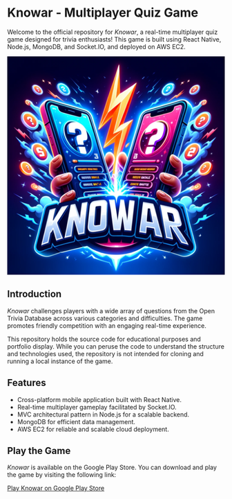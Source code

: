 # Knowar - Multiplayer Quiz Game

Welcome to the official repository for *Knowar*, a real-time multiplayer quiz game designed for trivia enthusiasts! This game is built using React Native, Node.js, MongoDB, and Socket.IO, and deployed on AWS EC2.

[![Knowar Logo](https://github.com/MikeOuroumis/Knowar/blob/main/client/knowar_client/src/assets/images/Knowar_logo.png)](https://play.google.com/store/apps/details?id=com.knowar_client)

## Introduction

*Knowar* challenges players with a wide array of questions from the Open Trivia Database across various categories and difficulties. The game promotes friendly competition with an engaging real-time experience.

This repository holds the source code for educational purposes and portfolio display. While you can peruse the code to understand the structure and technologies used, the repository is not intended for cloning and running a local instance of the game.

## Features

- Cross-platform mobile application built with React Native.
- Real-time multiplayer gameplay facilitated by Socket.IO.
- MVC architectural pattern in Node.js for a scalable backend.
- MongoDB for efficient data management.
- AWS EC2 for reliable and scalable cloud deployment.

## Play the Game

*Knowar* is available on the Google Play Store. You can download and play the game by visiting the following link:

[Play Knowar on Google Play Store](https://play.google.com/store/apps/details?id=com.knowar_client)
